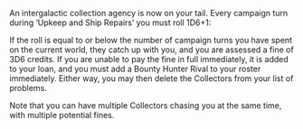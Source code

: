 
An intergalactic collection agency is now on your tail. Every campaign turn during ‘Upkeep and Ship Repairs’ you must roll 1D6+1: 

If the roll is equal to or below the number of campaign turns you have spent on the current world, they catch up with you, and you are assessed a fine of 3D6 credits. If you are unable to pay the fine in full immediately, it is added to your loan, and you must add a Bounty Hunter Rival to your roster immediately. Either way, you may then delete the Collectors from your list of problems. 

Note that you can have multiple Collectors chasing you at the same time, with multiple potential fines. 